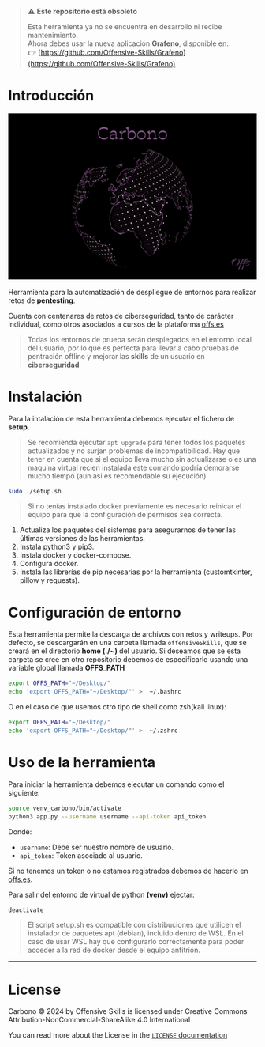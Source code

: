 > ⚠️ **Este repositorio está obsoleto**  
>  
> Esta herramienta ya no se encuentra en desarrollo ni recibe mantenimiento.  
> Ahora debes usar la nueva aplicación **Grafeno**, disponible en:  
> 👉 [https://github.com/Offensive-Skills/Grafeno](https://github.com/Offensive-Skills/Grafeno)  
>  

# Introducción

![image](./images/carbono.png)

Herramienta para la automatización de despliegue de entornos para realizar retos de **pentesting**.

Cuenta con centenares de retos de ciberseguridad, tanto de carácter individual, como otros asociados a cursos de la plataforma [offs.es](https://offs.es)

> Todas los entornos de prueba serán desplegados en el entorno local del usuario, por lo que es perfecta para llevar a cabo pruebas de pentración offline y mejorar las **skills** de un usuario en **ciberseguridad**




# Instalación

Para la intalación de esta herramienta debemos ejecutar el fichero de **setup**.

> Se recomienda ejecutar `apt upgrade` para tener todos los paquetes actualizados y no surjan problemas de incompatibilidad. Hay que tener en cuenta que si el equipo lleva mucho sin actualizarse o es una maquina virtual recien instalada este comando podría demorarse mucho tiempo (aun asi es recomendable su ejecución).

```bash
sudo ./setup.sh
```

> Si no tenías instalado docker previamente es necesario reinicar el equipo para que la configuración de permisos sea correcta.

1. Actualiza los paquetes del sistemas para asegurarnos de tener las últimas versiones de las herramientas.
2. Instala python3 y pip3.
3. Instala docker y docker-compose.
4. Configura docker.
5. Instala las librerías de pip necesarias por la herramienta (customtkinter, pillow y requests).

# Configuración de entorno

Esta herramienta permite la descarga de archivos con retos y writeups. Por defecto, se descargarán en una carpeta llamada `offensiveSkills`, que se creará en el directorio **home (./~)** del usuario. Si deseamos que se esta carpeta se cree en otro repositorio debemos de especificarlo usando una variable global llamada **OFFS_PATH**

```bash
export OFFS_PATH="~/Desktop/"
echo 'export OFFS_PATH="~/Desktop/"' >  ~/.bashrc
```

O en el caso de que usemos otro tipo de shell como zsh(kali linux):

```bash
export OFFS_PATH="~/Desktop/"
echo 'export OFFS_PATH="~/Desktop/"' >  ~/.zshrc
```

# Uso de la herramienta

Para iniciar la herramienta debemos ejecutar un comando como el siguiente:

```bash
source venv_carbono/bin/activate
python3 app.py --username username --api-token api_token
```

Donde:
- `username`: Debe ser nuestro nombre de usuario.
- `api_token`: Token asociado al usuario.

Si no tenemos un token o no estamos registrados debemos de hacerlo en [offs.es](https://offs.es).


Para salir del entorno de virtual de python **(venv)** ejectar:

```bash
deactivate
```

> El script setup.sh es compatible con distribuciones que utilicen el instalador de paquetes apt (debian), incluido dentro de WSL. En el caso de usar WSL hay que configurarlo correctamente para poder acceder a la red de docker desde el equipo anfitrión.

---
# License 
Carbono © 2024 by Offensive Skills is licensed under Creative Commons Attribution-NonCommercial-ShareAlike 4.0 International

You can read more about the License in the [`LICENSE` documentation](./LICENSE.md)

